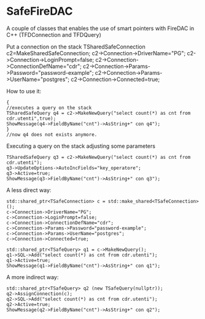 # SafeFireDAC
A couple of classes that enables the use of smart pointers with FireDAC in C++ (TFDConnection and TFDQuery) 

Put a connection on the stack
	TSharedSafeConnection c2=MakeSharedSafeConnection;
	c2->Connection->DriverName="PG";
	c2->Connection->LoginPrompt=false;
	c2->Connection->ConnectionDefName="cdr";
	c2->Connection->Params->Password="password-example";
	c2->Connection->Params->UserName="postgres";
	c2->Connection->Connected=true;

How to use it:

	{
	//executes a query on the stack
	TSharedSafeQuery q4 = c2->MakeNewQuery("select count(*) as cnt from cdr.utenti",true);
	ShowMessage(q4->FieldByName("cnt")->AsString+" con q4");
	}
	//now q4 does not exists anymore.

Executing a query on the stack adjusting some parameters

	TSharedSafeQuery q3 = c2->MakeNewQuery("select count(*) as cnt from cdr.utenti");
	q3->UpdateOptions->AutoIncFields="key_operatore";
	q3->Active=true;
	ShowMessage(q3->FieldByName("cnt")->AsString+" con q3");


A less direct way:

	std::shared_ptr<TSafeConnection> c = std::make_shared<TSafeConnection>();
	c->Connection->DriverName="PG";
	c->Connection->LoginPrompt=false;
	c->Connection->ConnectionDefName="cdr";
	c->Connection->Params->Password="password-example";
	c->Connection->Params->UserName="postgres";
	c->Connection->Connected=true;

	std::shared_ptr<TSafeQuery> q1 = c->MakeNewQuery();
	q1->SQL->Add("select count(*) as cnt from cdr.utenti");
	q1->Active=true;
	ShowMessage(q1->FieldByName("cnt")->AsString+" con q1");


A more indirect way:

	std::shared_ptr<TSafeQuery> q2 (new TSafeQuery(nullptr));
	q2->AssignConnection(c);
	q2->SQL->Add("select count(*) as cnt from cdr.utenti");
	q2->Active=true;
	ShowMessage(q2->FieldByName("cnt")->AsString+" con q2");

